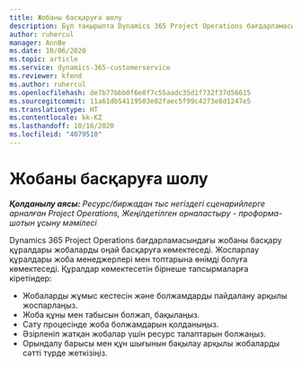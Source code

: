 ```yaml
---
title: Жобаны басқаруға шолу
description: Бұл тақырыпта Dynamics 365 Project Operations бағдарламасындағы жобаны басқару туралы ақпарат берілген.
author: ruhercul
manager: AnnBe
ms.date: 10/06/2020
ms.topic: article
ms.service: dynamics-365-customerservice
ms.reviewer: kfend
ms.author: ruhercul
ms.openlocfilehash: de7b77bbb0f6e8f7c55aadc35d1f732f37d56615
ms.sourcegitcommit: 11a61db54119503e82faec5f99c4273e8d1247e5
ms.translationtype: HT
ms.contentlocale: kk-KZ
ms.lasthandoff: 10/16/2020
ms.locfileid: "4079510"
---
```

# <a name="project-management-overview"></a>Жобаны басқаруға шолу

_**Қолданылу аясы:** Ресурс/биржадан тыс негіздегі сценарийлерге арналған Project Operations, Жеңілдетілген орналастыру - проформа-шотын ұсыну мәмілесі_

Dynamics 365 Project Operations бағдарламасындағы жобаны басқару құралдары жобаларды оңай басқаруға көмектеседі. Жоспарлау құралдары жоба менеджерлері мен топтарына өнімді болуға көмектеседі. Құралдар көмектесетін бірнеше тапсырмаларға кіретіндер:

- Жобаларды жұмыс кестесін және болжамдарды пайдалану арқылы жоспарлаңыз.
- Жоба құны мен табысын болжап, бақылаңыз.
- Сату процесінде жоба болжамдарын қолданыңыз.
- Әзірленіп жатқан жобалар үшін ресурс талаптарын болжаңыз.
- Орындалу барысы мен құн шығынын бақылау арқылы жобаларды сәтті түрде жеткізіңіз.
